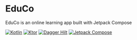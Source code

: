 # EduCo
EduCo is an online learning app built with Jetpack Compose

[![Kotlin](https://img.shields.io/badge/Kotlin-1.8.10-blue.svg)](https://kotlinlang.org/)
[![Ktor](https://img.shields.io/badge/Ktor-1.6.4-blue.svg)](https://ktor.io/)
[![Dagger Hilt](https://img.shields.io/badge/Dagger%20Hilt-2.44-blue.svg)](https://dagger.dev/hilt/)
[![Jetpack Compose](https://img.shields.io/badge/Jetpack%20Compose-2022-10-blue.svg)](https://developer.android.com/jetpack/compose)
